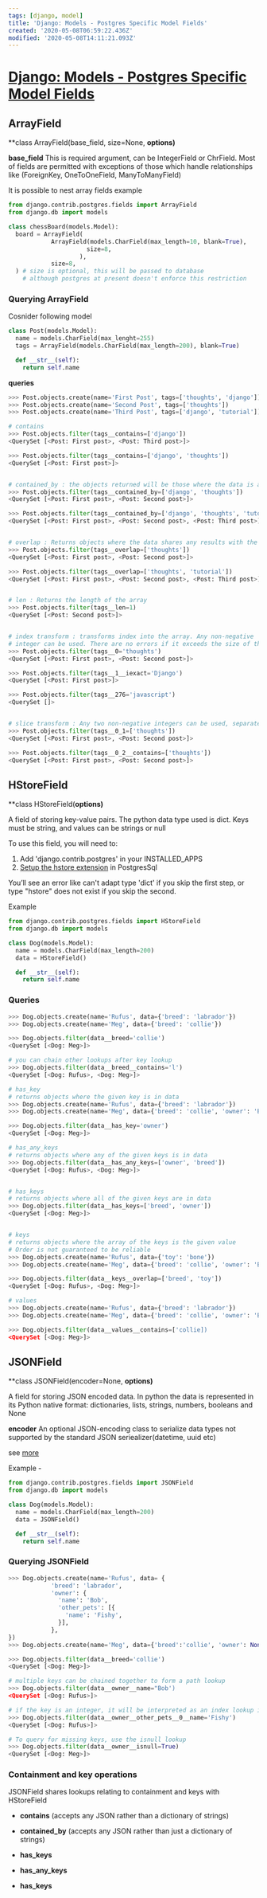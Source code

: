 ```yaml
---
tags: [django, model]
title: 'Django: Models - Postgres Specific Model Fields'
created: '2020-05-08T06:59:22.436Z'
modified: '2020-05-08T14:11:21.093Z'
---
```


# [Django: Models - Postgres Specific Model Fields](https://docs.djangoproject.com/en/3.0/ref/contrib/postgres/fields/)

## ArrayField

**class ArrayField(base_field, size=None, **options)**

**base_field**
This is required argument, can be IntegerField or ChrField. Most of fields are permitted with exceptions of those which handle relationships like (ForeignKey, OneToOneField, ManyToManyField) 

It is possible to nest array fields
example 

```python
from django.contrib.postgres.fields import ArrayField
from django.db import models

class chessBoard(models.Model):
  board = ArrayField(
            ArrayField(models.CharField(max_length=10, blank=True),
                      size=8,
                    ),
            size=8,       
  ) # size is optional, this will be passed to database 
    # although postgres at present doesn't enforce this restriction
```

### Querying ArrayField

Cosnider following model

```python
class Post(models.Model):
  name = models.CharField(max_lenght=255)
  tags = ArrayField(models.CharField(max_length=200), blank=True)

  def __str__(self):
    return self.name
```

**queries**

```python
>>> Post.objects.create(name='First Post', tags=['thoughts', 'django'])
>>> Post.objects.create(name='Second Post', tags=['thoughts'])
>>> Post.objects.create(name='Third Post', tags=['django', 'tutorial'])

# contains
>>> Post.objects.filter(tags__contains=['django'])
<QuerySet [<Post: First post>, <Post: Third post>]>

>>> Post.objects.filter(tags__contains=['django', 'thoughts'])
<QuerySet [<Post: First post>]>


# contained_by : the objects returned will be those where the data is a subset of the values passed
>>> Post.objects.filter(tags__contained_by=['django', 'thoughts'])
<QuerySet [<Post: First post>, <Post: Second post>]>

>>> Post.objects.filter(tags__contained_by=['django', 'thoughts', 'tutorial'])
<QuerySet [<Post: First post>, <Post: Second post>, <Post: Third post>]>


# overlap : Returns objects where the data shares any results with the values passed
>>> Post.objects.filter(tags__overlap=['thoughts'])
<QuerySet [<Post: First post>, <Post: Second post>]>

>>> Post.objects.filter(tags__overlap=['thoughts', 'tutorial'])
<QuerySet [<Post: First post>, <Post: Second post>, <Post: Third post>]>


# len : Returns the length of the array
>>> Post.objects.filter(tags__len=1)
<QuerySet [<Post: Second post>]>


# index transform : transforms index into the array. Any non-negative 
# integer can be used. There are no errors if it exceeds the size of the array.
>>> Post.objects.filter(tags__0='thoughts')
<QuerySet [<Post: First post>, <Post: Second post>]>

>>> Post.objects.filter(tags__1__iexact='Django')
<QuerySet [<Post: First post>]>

>>> Post.objects.filter(tags__276='javascript')
<QuerySet []>


# slice transform : Any two non-negative integers can be used, separated by a single underscore.
>>> Post.objects.filter(tags__0_1=['thoughts'])
<QuerySet [<Post: First post>, <Post: Second post>]>

>>> Post.objects.filter(tags__0_2__contains=['thoughts'])
<QuerySet [<Post: First post>, <Post: Second post>]>

```


## HStoreField

**class HStoreField(**options)**

A field of storing key-value pairs. The python data type used is dict. Keys must be string, and values can
be strings or null

To use this field, you will need to:

1. Add 'django.contrib.postgres' in your INSTALLED_APPS
2. [Setup the hstore extension](https://docs.djangoproject.com/en/3.0/ref/contrib/postgres/operations/#create-postgresql-extensions) in PostgresSql

You’ll see an error like can't adapt type 'dict' if you skip the first step, or type "hstore" does not exist if you skip the second.

Example

```python
from django.contrib.postgres.fields import HStoreField
from django.db import models

class Dog(models.Model):
  name = models.CharField(max_length=200)
  data = HStoreField()

  def __str__(self):
    return self.name
```

### Queries

```python
>>> Dog.objects.create(name='Rufus', data={'breed': 'labrador'})
>>> Dog.objects.create(name='Meg', data={'breed': 'collie'})

>>> Dog.objects.filter(data__breed='collie')
<QuerySet [<Dog: Meg>]>

# you can chain other lookups after key lookup
>>> Dog.objects.filter(data__breed__contains='l')
<QuerySet [<Dog: Rufus>, <Dog: Meg>]>

# has_key
# returns objects where the given key is in data
>>> Dog.objects.create(name='Rufus', data={'breed': 'labrador'})
>>> Dog.objects.create(name='Meg', data={'breed': 'collie', 'owner': 'Bob'})

>>> Dog.objects.filter(data__has_key='owner')
<QuerySet [<Dog: Meg>]>

# has_any_keys
# returns objects where any of the given keys is in data
>>> Dog.objects.filter(data__has_any_keys=['owner', 'breed'])
<QuerySet [<Dog: Rufus>, <Dog: Meg>]>


# has_keys
# returns objects where all of the given keys are in data
>>> Dog.objects.filter(data__has_keys=['breed', 'owner'])
<QuerySet [<Dog: Meg>]>


# keys
# returns objects where the array of the keys is the given value
# Order is not guaranteed to be reliable
>>> Dog.objects.create(name='Rufus', data={'toy': 'bone'})
>>> Dog.objects.create(name='Meg', data={'breed': 'collie', 'owner': 'Bob'})

>>> Dog.objects.filter(data__keys__overlap=['breed', 'toy'])
<QuerySet [<Dog: Rufus>, <Dog: Meg>]>

# values
>>> Dog.objects.create(name='Rufus', data={'breed': 'labrador'})
>>> Dog.objects.create(name='Meg', data={'breed': 'collie', 'owner': 'Bob'})

>>> Dog.objects.filter(data__values__contains=['collie])
<QuerySet [<Dog: Meg>]>

```


## JSONField

**class JSONField(encoder=None, **options)**

A field for storing JSON encoded data. In python the data is represented in its Python native format: dictionaries, lists, strings, numbers, booleans and None

**encoder**
  An optional JSON-encoding class to serialize data types not supported by the standard JSON seriealizer(datetime, uuid etc)

  see [more](https://docs.djangoproject.com/en/3.0/ref/contrib/postgres/fields/#jsonfield)


Example - 

```python
from django.contrib.postgres.fields import JSONField
from django.db import models

class Dog(models.Model):
  name = models.CharField(max_length=200)
  data = JSONField()

  def __str__(self):
    return self.name
```

### Querying JSONField

```python
>>> Dog.objects.create(name='Rufus', data= {
            'breed': 'labrador',
            'owner': {
              'name': 'Bob',
              'other_pets': [{
                'name': 'Fishy',
              }],
            },
})
>>> Dog.objects.create(name='Meg', data={'breed':'collie', 'owner': None})

>>> Dog.objects.filter(data__breed='collie')
<QuerySet [<Dog: Meg>]>

# multiple keys can be chained together to form a path lookup
>>> Dog.objects.filter(data__owner__name="Bob')
<QuerySet [<Dog: Rufus>]>

# if the key is an integer, it will be interpreted as an index lookup in an array
>>> Dog.objects.filter(data__owner__other_pets__0__name='Fishy')
<QuerySet [<Dog: Rufus>]>

# To query for missing keys, use the isnull lookup
>>> Dog.objects.filter(data__owner__isnull=True)
<QuerySet [<Dog: Meg>]>
```

### Containment and key operations

JSONField shares lookups relating to containment and keys with HStoreField
  - **contains** (accepts any JSON rather than a dictionary of strings)

  - **contained_by** (accepts any JSON rather than just a dictionary of strings)

  - **has_keys**

  - **has_any_keys**

  - **has_keys**






